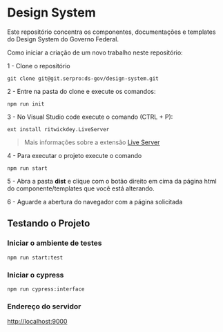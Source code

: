 # Design System

Este repositório concentra os componentes, documentações e templates do Design System do Governo Federal.

Como iniciar a criação de um novo trabalho neste repositório:

1 - Clone o repositório

```git
git clone git@git.serpro:ds-gov/design-system.git
```

2 - Entre na pasta do clone e execute os comandos:

```node
npm run init
```

3 - No Visual Studio code execute o comando (CTRL + P):

```node
ext install ritwickdey.LiveServer
```

> Mais informações sobre a extensão [Live Server](https://marketplace.visualstudio.com/items?itemName=ritwickdey.LiveServer)

4 - Para executar o projeto execute o comando

```node
npm run start
```

5 - Abra a pasta **dist** e clique com o botão direito em cima da página html do componente/templates que você está alterando.

6 - Aguarde a abertura do navegador com a página solicitada

## Testando o Projeto

### Iniciar o ambiente de testes

```node
npm run start:test
```

### Iniciar o cypress

```node
npm run cypress:interface
```

### Endereço do servidor

[http://localhost:9000](http://localhost:9000)

